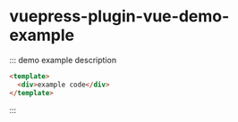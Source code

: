 # vuepress-plugin-vue-demo-example

::: demo example description

```html {2}
<template>
  <div>example code</div>
</template>
```

:::
